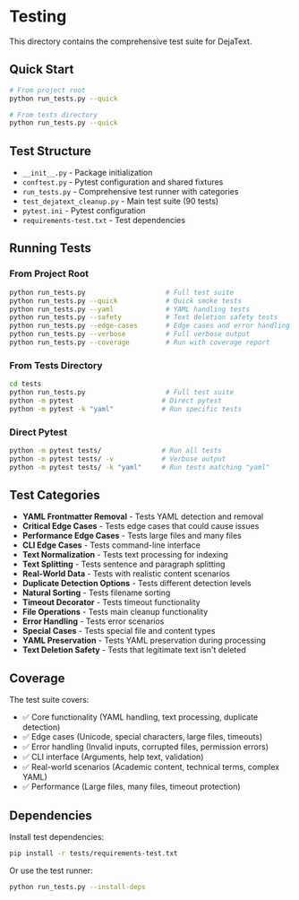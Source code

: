 # Testing

This directory contains the comprehensive test suite for DejaText.

## Quick Start

```bash
# From project root
python run_tests.py --quick

# From tests directory
python run_tests.py --quick
```

## Test Structure

- `__init__.py` - Package initialization
- `conftest.py` - Pytest configuration and shared fixtures
- `run_tests.py` - Comprehensive test runner with categories
- `test_dejatext_cleanup.py` - Main test suite (90 tests)
- `pytest.ini` - Pytest configuration
- `requirements-test.txt` - Test dependencies

## Running Tests

### From Project Root
```bash
python run_tests.py                    # Full test suite
python run_tests.py --quick            # Quick smoke tests
python run_tests.py --yaml             # YAML handling tests
python run_tests.py --safety           # Text deletion safety tests
python run_tests.py --edge-cases       # Edge cases and error handling
python run_tests.py --verbose          # Full verbose output
python run_tests.py --coverage         # Run with coverage report
```

### From Tests Directory
```bash
cd tests
python run_tests.py                    # Full test suite
python -m pytest                      # Direct pytest
python -m pytest -k "yaml"            # Run specific tests
```

### Direct Pytest
```bash
python -m pytest tests/               # Run all tests
python -m pytest tests/ -v            # Verbose output
python -m pytest tests/ -k "yaml"     # Run tests matching "yaml"
```

## Test Categories

- **YAML Frontmatter Removal** - Tests YAML detection and removal
- **Critical Edge Cases** - Tests edge cases that could cause issues
- **Performance Edge Cases** - Tests large files and many files
- **CLI Edge Cases** - Tests command-line interface
- **Text Normalization** - Tests text processing for indexing
- **Text Splitting** - Tests sentence and paragraph splitting
- **Real-World Data** - Tests with realistic content scenarios
- **Duplicate Detection Options** - Tests different detection levels
- **Natural Sorting** - Tests filename sorting
- **Timeout Decorator** - Tests timeout functionality
- **File Operations** - Tests main cleanup functionality
- **Error Handling** - Tests error scenarios
- **Special Cases** - Tests special file and content types
- **YAML Preservation** - Tests YAML preservation during processing
- **Text Deletion Safety** - Tests that legitimate text isn't deleted

## Coverage

The test suite covers:
- ✅ Core functionality (YAML handling, text processing, duplicate detection)
- ✅ Edge cases (Unicode, special characters, large files, timeouts)
- ✅ Error handling (Invalid inputs, corrupted files, permission errors)
- ✅ CLI interface (Arguments, help text, validation)
- ✅ Real-world scenarios (Academic content, technical terms, complex YAML)
- ✅ Performance (Large files, many files, timeout protection)

## Dependencies

Install test dependencies:
```bash
pip install -r tests/requirements-test.txt
```

Or use the test runner:
```bash
python run_tests.py --install-deps
``` 